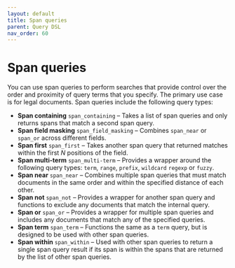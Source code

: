 ```yaml
---
layout: default
title: Span queries
parent: Query DSL
nav_order: 60
---
```


# Span queries

You can use span queries to perform searches that provide control over the order and proximity of query terms that you specify. The primary use case is for legal documents. Span queries include the following query types:

- **Span containing** `span_containing` – Takes a list of span queries and only returns spans that match a second span query. 
- **Span field masking** `span_field_masking` – Combines `span_near` or `span_or` across different fields.
- **Span first** `span_first` – Takes another span query that returned matches within the first *N* positions of the field.
- **Span multi-term** `span_multi-term` – Provides a wrapper around the following query types: `term`, `range`, `prefix`, `wildcard` `regexp` or `fuzzy`.
- **Span near** `span_near` – Combines multiple span queries that must match documents in the same order and within the specified distance of each other.
- **Span not** `span_not` – Provides a wrapper for another span query and functions to exclude any documents that match the internal query.
- **Span or** `span_or` – Provides a wrapper for multiple span queries and includes any documents that match any of the specified queries.
- **Span term** `span_term` – Functions the same as a `term` query, but is designed to be used with other span queries.
- **Span within** `span_within` – Used with other span queries to return a single span query result if its span is within the spans that are returned by the list of other span queries.